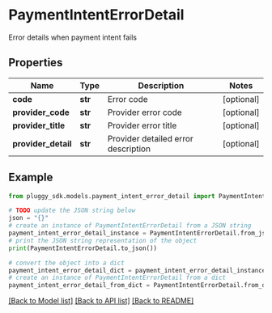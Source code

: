 # PaymentIntentErrorDetail

Error details when payment intent fails

## Properties

Name | Type | Description | Notes
------------ | ------------- | ------------- | -------------
**code** | **str** | Error code | [optional] 
**provider_code** | **str** | Provider error code | [optional] 
**provider_title** | **str** | Provider error title | [optional] 
**provider_detail** | **str** | Provider detailed error description | [optional] 

## Example

```python
from pluggy_sdk.models.payment_intent_error_detail import PaymentIntentErrorDetail

# TODO update the JSON string below
json = "{}"
# create an instance of PaymentIntentErrorDetail from a JSON string
payment_intent_error_detail_instance = PaymentIntentErrorDetail.from_json(json)
# print the JSON string representation of the object
print(PaymentIntentErrorDetail.to_json())

# convert the object into a dict
payment_intent_error_detail_dict = payment_intent_error_detail_instance.to_dict()
# create an instance of PaymentIntentErrorDetail from a dict
payment_intent_error_detail_from_dict = PaymentIntentErrorDetail.from_dict(payment_intent_error_detail_dict)
```
[[Back to Model list]](../README.md#documentation-for-models) [[Back to API list]](../README.md#documentation-for-api-endpoints) [[Back to README]](../README.md)


